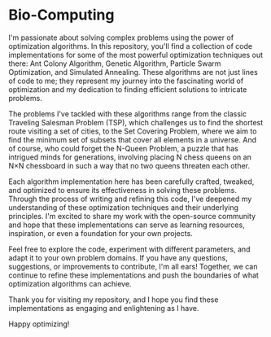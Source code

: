 # Bio-Computing
I'm passionate about solving complex problems using the power of optimization algorithms. In this repository, you'll find a collection of code implementations for some of the most powerful optimization techniques out there: Ant Colony Algorithm, Genetic Algorithm, Particle Swarm Optimization, and Simulated Annealing. These algorithms are not just lines of code to me; they represent my journey into the fascinating world of optimization and my dedication to finding efficient solutions to intricate problems.

The problems I've tackled with these algorithms range from the classic Traveling Salesman Problem (TSP), which challenges us to find the shortest route visiting a set of cities, to the Set Covering Problem, where we aim to find the minimum set of subsets that cover all elements in a universe. And of course, who could forget the N-Queen Problem, a puzzle that has intrigued minds for generations, involving placing N chess queens on an N×N chessboard in such a way that no two queens threaten each other.

Each algorithm implementation here has been carefully crafted, tweaked, and optimized to ensure its effectiveness in solving these problems. Through the process of writing and refining this code, I've deepened my understanding of these optimization techniques and their underlying principles. I'm excited to share my work with the open-source community and hope that these implementations can serve as learning resources, inspiration, or even a foundation for your own projects.

Feel free to explore the code, experiment with different parameters, and adapt it to your own problem domains. If you have any questions, suggestions, or improvements to contribute, I'm all ears! Together, we can continue to refine these implementations and push the boundaries of what optimization algorithms can achieve.

Thank you for visiting my repository, and I hope you find these implementations as engaging and enlightening as I have.

Happy optimizing!
